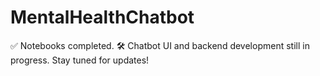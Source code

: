 # MentalHealthChatbot
✅ Notebooks completed.
🛠️ Chatbot UI and backend development still in progress.
Stay tuned for updates!
